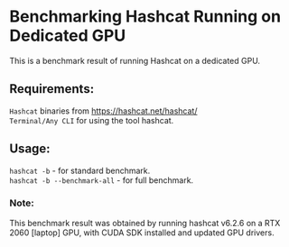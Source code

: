 # Benchmarking Hashcat Running on Dedicated GPU

This is a benchmark result of running Hashcat on a dedicated GPU.

## Requirements:

`Hashcat` binaries from https://hashcat.net/hashcat/  
`Terminal/Any CLI` for using the tool hashcat.

## Usage:

`hashcat -b` - for standard benchmark.  
`hashcat -b --benchmark-all` - for full benchmark.

### Note:

This benchmark result was obtained by running hashcat v6.2.6 on a RTX 2060 [laptop] GPU, with CUDA SDK installed and updated GPU drivers.